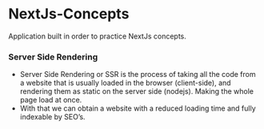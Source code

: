 # NextJs-Concepts
Application built in order to practice NextJs concepts.

### Server Side Rendering

- Server Side Rendering or SSR is the process of taking all the code from a website that is usually loaded in the browser (client-side),
 and rendering them as static on the server side (nodejs). Making the whole page load at once.
 - With that we can obtain a website with a reduced loading time and fully indexable by SEO’s.
